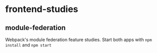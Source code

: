 # frontend-studies

## module-federation

Webpack's module federation feature studies. Start both apps with `npm install` and `npm start`